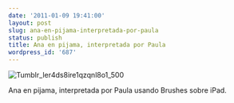 ```yaml
---
date: '2011-01-09 19:41:00'
layout: post
slug: ana-en-pijama-interpretada-por-paula
status: publish
title: Ana en pijama, interpretada por Paula
wordpress_id: '687'
---
```



    


![Tumblr_ler4ds8ire1qzqnl8o1_500](http://jjdenis.files.wordpress.com/2011/01/tumblr_ler4ds8ire1qzqnl8o1_500-scaled500.png?w=224)








Ana en pijama, interpretada por Paula usando Brushes sobre iPad.


  
